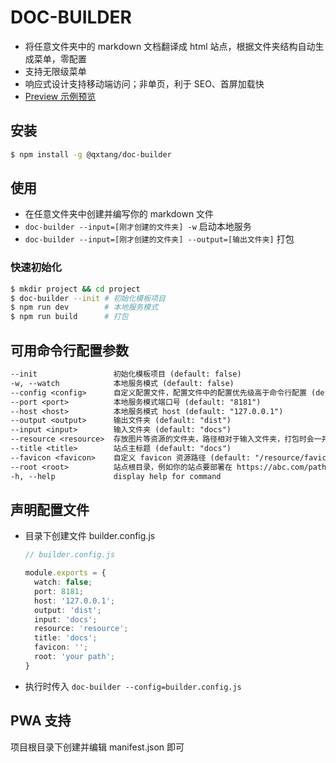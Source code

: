 # DOC-BUILDER

- 将任意文件夹中的 markdown 文档翻译成 html 站点，根据文件夹结构自动生成菜单，零配置
- 支持无限级菜单
- 响应式设计支持移动端访问；非单页，利于 SEO、首屏加载快
- [Preview 示例预览](https://qx9.gitee.io/mj/%E5%89%8D%E7%AB%AF%E6%8A%80%E6%9C%AF/React.html)

## 安装

```sh
$ npm install -g @qxtang/doc-builder
```

## 使用

- 在任意文件夹中创建并编写你的 markdown 文件
- `doc-builder --input=[刚才创建的文件夹] -w` 启动本地服务
- `doc-builder --input=[刚才创建的文件夹] --output=[输出文件夹]` 打包

### 快速初始化

```sh
$ mkdir project && cd project
$ doc-builder --init # 初始化模板项目
$ npm run dev        # 本地服务模式
$ npm run build      # 打包
```

## 可用命令行配置参数

```txt
--init                 初始化模板项目 (default: false)
-w, --watch            本地服务模式 (default: false)
--config <config>      自定义配置文件，配置文件中的配置优先级高于命令行配置 (default: "")
--port <port>          本地服务模式端口号 (default: "8181")
--host <host>          本地服务模式 host (default: "127.0.0.1")
--output <output>      输出文件夹 (default: "dist")
--input <input>        输入文件夹 (default: "docs")
--resource <resource>  存放图片等资源的文件夹，路径相对于输入文件夹，打包时会一并复制，默认值 resource（即位置为 docs/resource），当然也可以使用自己的图床 (default: "resource")
--title <title>        站点主标题 (default: "docs")
--favicon <favicon>    自定义 favicon 资源路径 (default: "/resource/favicon.ico")
--root <root>          站点根目录，例如你的站点要部署在 https://abc.com/path/，则需要设置为 "path" (default: "")
-h, --help             display help for command
```

## 声明配置文件

- 目录下创建文件 builder.config.js

  ```typescript
  // builder.config.js

  module.exports = {
    watch: false;
    port: 8181;
    host: '127.0.0.1';
    output: 'dist';
    input: 'docs';
    resource: 'resource';
    title: 'docs';
    favicon: '';
    root: 'your path';
  }
  ```

- 执行时传入 `doc-builder --config=builder.config.js`

## PWA 支持

项目根目录下创建并编辑 manifest.json 即可
